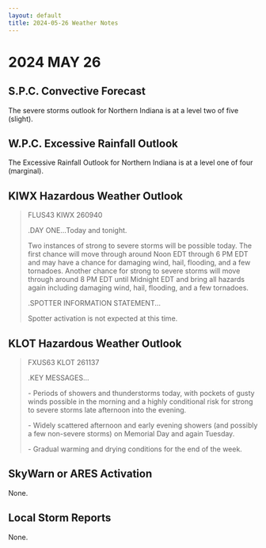 ```yaml
---
layout: default
title: 2024-05-26 Weather Notes
---
```

<h1>2024 MAY 26</h1>
<section>
    <h2>S.P.C. Convective Forecast</h2>
    <p>The severe storms outlook for Northern Indiana is at a
       level two of five (slight).</p>
</section>
<section>
    <h2>W.P.C. Excessive Rainfall Outlook</h2>
    <p>The Excessive Rainfall Outlook for Northern Indiana is at a
       level one of four (marginal).</p>
</section>
<section>
    <h2>KIWX Hazardous Weather Outlook</h2>
    <blockquote>
    <p>FLUS43 KIWX 260940</p>
    <p>.DAY ONE...Today and tonight.</p>
    <p>Two instances of strong to severe storms will be possible today. The
    first chance will move through around Noon EDT through 6 PM EDT and
    may have a chance for damaging wind, hail, flooding, and a few
    tornadoes. Another chance for strong to severe storms will move
    through around 8 PM EDT until Midnight EDT and bring all hazards
    again including damaging wind, hail, flooding, and a few tornadoes.</p>
    <p>.SPOTTER INFORMATION STATEMENT...</p>
    <p>Spotter activation is not expected at this time.</p>
    </blockquote>
</section>
<section>
    <h2>KLOT Hazardous Weather Outlook</h2>
    <blockquote>
    <p>FXUS63 KLOT 261137</p>
    <p>.KEY MESSAGES...</p>
    <p>- Periods of showers and thunderstorms today, with pockets of
      gusty winds possible in the morning and a highly conditional
      risk for strong to severe storms late afternoon into the
      evening.</p>
    <p>- Widely scattered afternoon and early evening showers (and
      possibly a few non-severe storms) on Memorial Day and again
      Tuesday.</p>
    <p>- Gradual warming and drying conditions for the end of the week.</p>
    </blockquote>
</section>
<section>
    <h2>SkyWarn or ARES Activation</h2>
    <p>None.</p>
</section>
<section>
    <h2>Local Storm Reports</h2>
    <p>None.</p>
</section>
